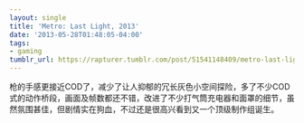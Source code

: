```yaml
---
layout: single
title: 'Metro: Last Light, 2013'
date: '2013-05-28T01:48:05-04:00'
tags:
- gaming
tumblr_url: https://rapturer.tumblr.com/post/51541148409/metro-last-light-2013
---
```

枪的手感更接近COD了，减少了让人抑郁的冗长灰色小空间探险，多了不少COD式的动作桥段，画面及帧数都还不错，改进了不少打气筒充电器和面罩的细节，虽然氛围甚佳，但剧情实在狗血，不过还是很高兴看到又一个顶级制作组诞生。

